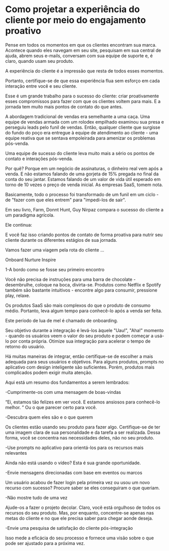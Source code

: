 # Como projetar a experiência do cliente por meio do engajamento proativo

Pense em todos os momentos em que os clientes encontram sua marca. Acontece quando eles navegam em seu site, pesquisam em sua central de ajuda, abrem seus e-mails, conversam com sua equipe de suporte e, é claro, quando usam seu produto.

A experiência do cliente é a impressão que resta de todos esses momentos.

Portanto, certifique-se de que essa experiência flua sem esforço em cada interação entre você e seu cliente.

Esse é um grande trabalho para o sucesso do cliente: criar proativamente esses compromissos para fazer com que os clientes voltem para mais. E a jornada tem muito mais pontos de contato do que antes.

A abordagem tradicional de vendas era semelhante a uma caça. Uma equipe de vendas armada com um rolodex empilhado examinou sua presa e perseguiu leads pelo funil de vendas. Então, qualquer cliente que surgisse do fundo do poço era entregue à equipe de atendimento ao cliente - uma equipe reativa que se sentava empoleirada para amenizar os problemas pós-venda.

Uma equipe de sucesso do cliente leva muito mais a sério os pontos de contato e interações pós-venda.

Por quê? Porque em um negócio de assinaturas, o dinheiro real vem após a venda. E não estamos falando de uma gorjeta de 15% pregada no final da conta do seu jantar. Estamos falando de um valor de vida útil esperado em torno de 10 vezes o preço de venda inicial. As empresas SaaS, tomem nota.

Basicamente, todo o processo foi transformado de um funil em um ciclo - de "fazer com que eles entrem" para "impedi-los de sair".

Em seu livro, Farm, Donnt Hunt, Guy Nirpaz compara o sucesso do cliente a um paradigma agrícola.

Ele continua:

E você faz isso criando pontos de contato de forma proativa para nutrir seu cliente durante os diferentes estágios de sua jornada.

Vamos fazer uma viagem pela rota do cliente ...

Onboard Nurture Inspire

1-A bordo como se fosse seu primeiro encontro

Você não precisa de instruções para uma barra de chocolate - desembrulhe, coloque na boca, divirta-se. Produtos como Netflix e Spotify também são bastante intuitivos - encontre algo para consumir, pressione play, relaxe.

Os produtos SaaS são mais complexos do que o produto de consumo médio. Portanto, leva algum tempo para conhecê-lo após a venda ser feita.

Este período de lua de mel é chamado de onboarding.

Seu objetivo durante a integração é levá-los àquele "Uau!", "Aha!" momento - quando os usuários veem o valor do seu produto e podem começar a usá-lo por conta própria. Otimize sua integração para acelerar o tempo de retorno do usuário.

Há muitas maneiras de integrar, então certifique-se de escolher a mais adequada para seus usuários e objetivos. Para alguns produtos, prompts no aplicativo com design inteligente são suficientes. Porém, produtos mais complicados podem exigir muita atenção.

Aqui está um resumo dos fundamentos a serem lembrados:

-Cumprimente-os com uma mensagem de boas-vindas

“Ei, estamos tão felizes em ver você. E estamos ansiosos para conhecê-lo melhor. ” Ou o que parecer certo para você.

-Descubra quem eles são e o que querem

Os clientes estão usando seu produto para fazer algo. Certifique-se de ter uma imagem clara de sua personalidade e da tarefa a ser realizada. Dessa forma, você se concentra nas necessidades deles, não no seu produto.

-Use prompts no aplicativo para orientá-los para os recursos mais relevantes

Ainda não está usando o vídeo? Esta é sua grande oportunidade.

-Envie mensagens direcionadas com base em eventos ou marcos

Um usuário acabou de fazer login pela primeira vez ou usou um novo recurso com sucesso? Procure saber se eles conseguiram o que queriam.

-Não mostre tudo de uma vez

Ajude-os a fazer o projeto decolar. Claro, você está orgulhoso de todos os recursos do seu produto. Mas, por enquanto, concentre-se apenas nas metas do cliente e no que ele precisa saber para chegar aonde deseja.

-Envie uma pesquisa de satisfação do cliente pós-integração

Isso mede a eficácia do seu processo e fornece uma visão sobre o que pode ser ajustado para a próxima vez.

```

```